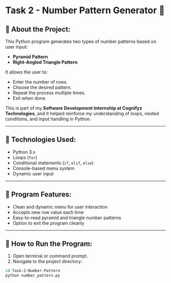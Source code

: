 # Task 2 - Number Pattern Generator 🔢

## 📌 About the Project:
This Python program generates two types of number patterns based on user input:
- **Pyramid Pattern**
- **Right-Angled Triangle Pattern**

It allows the user to:
- Enter the number of rows.
- Choose the desired pattern.
- Repeat the process multiple times.
- Exit when done.

This is part of my **Software Development Internship at Cognifyz Technologies**, and it helped reinforce my understanding of loops, nested conditions, and input handling in Python.

---

## 🔧 Technologies Used:
- Python 3.x
- Loops (`for`)
- Conditional statements (`if`, `elif`, `else`)
- Console-based menu system
- Dynamic user input

---

## 🧾 Program Features:
- Clean and dynamic menu for user interaction
- Accepts new row value each time
- Easy-to-read pyramid and triangle number patterns
- Option to exit the program cleanly

---

## 🚀 How to Run the Program:

1. Open terminal or command prompt.
2. Navigate to the project directory:
```bash
cd Task-2-Number-Pattern
python number_pattern.py
